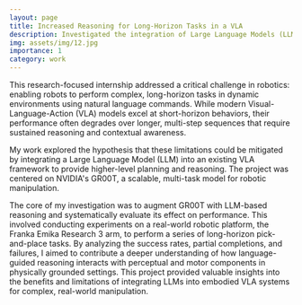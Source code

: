 ```yaml
---
layout: page
title: Increased Reasoning for Long-Horizon Tasks in a VLA
description: Investigated the integration of Large Language Models (LLMs) with the GR00T Visual-Language-Action (VLA) model to improve performance on long-horizon robotic manipulation tasks.
img: assets/img/12.jpg
importance: 1
category: work
---
```


This research-focused internship addressed a critical challenge in robotics: enabling robots to perform complex, long-horizon tasks in dynamic environments using natural language commands. While modern Visual-Language-Action (VLA) models excel at short-horizon behaviors, their performance often degrades over longer, multi-step sequences that require sustained reasoning and contextual awareness.

My work explored the hypothesis that these limitations could be mitigated by integrating a Large Language Model (LLM) into an existing VLA framework to provide higher-level planning and reasoning. The project was centered on NVIDIA's GR00T, a scalable, multi-task model for robotic manipulation.

The core of my investigation was to augment GR00T with LLM-based reasoning and systematically evaluate its effect on performance. This involved conducting experiments on a real-world robotic platform, the Franka Emika Research 3 arm, to perform a series of long-horizon pick-and-place tasks. By analyzing the success rates, partial completions, and failures, I aimed to contribute a deeper understanding of how language-guided reasoning interacts with perceptual and motor components in physically grounded settings. This project provided valuable insights into the benefits and limitations of integrating LLMs into embodied VLA systems for complex, real-world manipulation.
